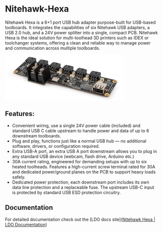 # Nitehawk-Hexa

Nitehawk Hexa is a 6+1 port USB hub adapter purpose-built for USB-based toolboards. It integrates the capabilities of six Nitehawk USB adapters, a USB 2.0 hub, and a 24V power splitter into a single, compact PCB. Nitehawk Hexa is the ideal solution for multi-toolhead 3D printers such as IDEX or toolchanger systems, offering a clean and reliable way to manage power and communication across multiple toolboards.

<img title="" src="./Media/Nitehawk Hexa.jpg" alt="Nitehawk-Hexa-1.jpg" width="394" data-align="inline">

## Features:

- Convenient wiring, use a single 24V power cable (included) and standard USB C cable upstream to handle power and data of up to 6 downstream toolboards.
- Plug and play, functions just like a normal USB hub — no additional software, drivers, or configuration required.
- Extra USB-A port, an extra USB A port downstream allows you to plug in any standard USB device (webcam, flash drive, Arduino etc.)
- 30A current rating, engineered for demanding setups with up to six heated toolheads. Features a high-current screw terminal rated for 30A and dedicated power/ground planes on the PCB to support heavy loads safely.
- Dedicated power protection, each downstream port includes its own data line protection and a replaceable fuse. The upstream USB-C input is protected by standard USB ESD protection circuitry.

## Documentation

For detailed documentation check out the [LDO docs site]([Nitehawk Hexa | LDO Documentation](https://docs.ldomotors.com/en/Toolboard/Nitehawk-Hexa))